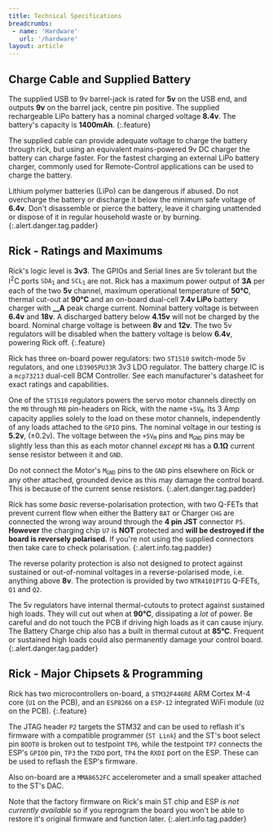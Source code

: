 ```yaml
---
title: Technical Specifications
breadcrumbs:
 - name: 'Hardware'
   url: '/hardware'
layout: article
---
```



Charge Cable and Supplied Battery
---

The supplied USB to 9v barrel-jack is rated for **5v** on the USB end, and outputs
**9v** on the barrel jack, centre pin positive. The supplied rechargeable LiPo battery
has a nominal charged voltage **8.4v**. The battery's capacity is **1400mAh**.
{:.feature}

The supplied cable can provide adequate voltage to charge the battery through rick, but
using an equivalent mains-powered 9v DC charger the battery can charge faster.
For the fastest charging an external LiPo battery charger, commonly used for Remote-Control applications
can be used to charge the battery.

Lithium polymer batteries (LiPo) can be dangerous if abused. Do not overcharge the battery
or discharge it below the minimum safe voltage of **6.4v**. Don't disassemble or pierce the
battery, leave it charging unattended or dispose of it in regular household waste or by burning.
{:.alert.danger.tag.padder}



Rick - Ratings and Maximums
---

Rick's logic level is **3v3**. The GPIOs and Serial lines are 5v tolerant but the
I<sup>2</sup>C ports <code>SDA<sub>1</sub></code> and <code>SCL<sub>1</sub></code> are not.
Rick has a maximum power output of **3A** per each of the two **5v** channel, maximum operational
temperature of **50&deg;C**, thermal cut-out at **90&deg;C** and an on-board dual-cell
**7.4v LiPo** battery charger with **\_\_A** peak charge current. Nominal battery voltage is
between **6.4v** and **18v**. A discharged battery below **4.15v** will not be charged by the board.
Nominal charge voltage is between **8v** and **12v**. The two 5v regulators will be disabled
when the battery voltage is below **6.4v**, powering Rick off. 
{:.feature}

Rick has three on-board power regulators: two `ST1S10` switch-mode 5v regulators,
and one `LD3905PU33R` 3v3 LDO regulator. The battery charge IC is a `mcp73213` dual-cell
BCM Controller. See each manufacturer's datasheet for exact ratings and capabilities.

One of the `ST1S10` regulators powers the servo motor channels directly on the `M0` through
`M8` pin-headers on Rick, with the name <code>+5V<sub>M</sub></code>.
Its 3 Amp capacity applies solely to the load on these motor channels, independently of any
loads attached to the `GPIO` pins. The nominal voltage in our testing is **5.2v**,
(&plusmn;0.2v). The voltage between the <code>+5V<sub>M</sub></code> pins and
<code>M<sub>GND</sub></code> pins may be slightly less than this as each motor channel
*except* `M8` has a **0.1&#x2126;** current sense resistor between it and `GND`.

Do not connect the Motor's <code>M<sub>GND</sub></code> pins to the `GND` pins elsewhere
on Rick or any other attached, grounded device as this may damage the control board. This
is because of the current sense resistors.
{:.alert.danger.tag.padder}

Rick has some *basic* reverse-polarisation protection, with two Q-FETs
that prevent current flow when either the Battery `BAT` or Charger `CHG` are
connected the wrong way around through the **4 pin JST** connector `P5`. **However**
the charging chip `U7` is **NOT** protected and **will be destroyed if the board is
reversely polarised.** If you're not using the supplied connectors then take care to
check polarisation.
{:.alert.info.tag.padder}

The reverse polarity protection is also not designed to protect against sustained or
out-of-nominal voltages in a reverse-polarised mode, i.e. anything above **8v**.
The protection is provided by two `NTR4101PT1G` Q-FETs, `Q1` and `Q2`.

The 5v regulators have internal thermal-cutouts to protect against sustained high loads.
They will cut out when at **90&deg;C**, dissipating a *lot* of power. Be careful and do
not touch the PCB if driving high loads as it can cause injury. The Battery Charge chip
also has a built in thermal cutout at **85&deg;C**. Frequent or sustained high loads
could also permanently damage your control board.
{:.alert.danger.tag.padder}



Rick - Major Chipsets & Programming
---

Rick has two microcontrollers on-board, a `STM32F446RE` ARM Cortex M-4 core (`U1` on the PCB),
and an `ESP8266` on a `ESP-12` integrated WiFi module (`U2` on the PCB).
{:.feature}

The JTAG header `P2` targets the STM32 and can be used to reflash it's firmware with a compatible
programmer (`ST Link`) and the ST's boot select pin `BOOT0` is broken out to testpoint `TP6`,
while the testpoint `TP7` connects the ESP's `GPIO0` pin, `TP3` the `TXDO` port, `TP4` the
`RXDI` port on the ESP. These can be used to reflash the ESP's firmware.

Also on-board are a `MMA8652FC` accelerometer and a small speaker attached to the ST's DAC.

Note that the factory firmware on Rick's main ST chip and ESP *is not currently available*
so if you reprogram the board you won't be able to restore it's original firmware and function later.
{:.alert.info.tag.padder}




<br>
